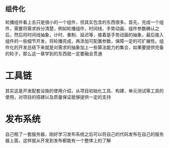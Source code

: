 ## 组件化
轮播组件看上去只是很小的一个组件，但其实包含的东西很多。首先，完成一个组件，需要将需求拆分清楚，例如轮播组件，时间线、手势动画、组件参数确认之后，然后将时间线抽象，计时、重制、延迟等，接着是手势动画的抽象，最后接入组件的一些细节开发，将轮播完成，再添加可配置参数，保障一定的可扩展性。组件化的开发总结下来就是对需求的抽象加上一些算法能力的集合，如果要提供完备的轮子，那么这一章学到的东西就一定要融会贯通

# 工具链
其实这是开发配套设施的使用介绍，从项目初始化工具、构建、单元测试等工具的使用，对项目的搭建以及质量保证能够提供一定的支持

# 发布系统
自己租了一套服务器，刚好学习发布系统之后可以将自己的代码发布在自己的服务器上面，这样就从开发到发布都能有一个整体上的了解